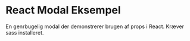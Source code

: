 # React Modal Eksempel

En genrbugelig modal der demonstrerer brugen af props i React.
Kræver sass installeret.
